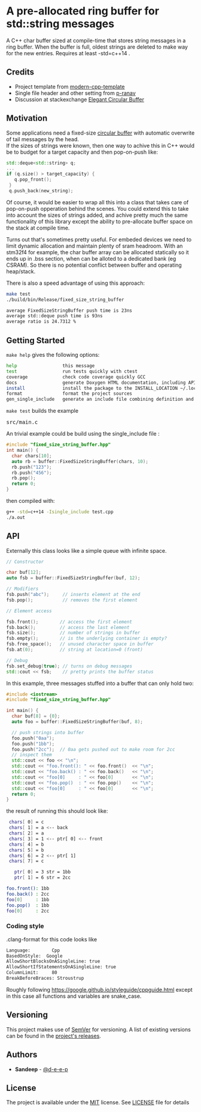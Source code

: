 
# A pre-allocated ring buffer for std::string messages

A C++ char buffer sized at compile-time that stores string messages in a ring buffer.
When the buffer is full, oldest strings are deleted to make way for the new entries.
Requires at least -std=c++14 .

## Credits

- Project template from [modern-cpp-template](https://github.com/filipdutescu/modern-cpp-template)
- Single file header and other setting from [p-ranav](https://github.com/p-ranav)
- Discussion at stackexchange [Elegant Circular Buffer](https://codereview.stackexchange.com/questions/164130/elegant-circular-buffer)

## Motivation

Some applications need a fixed-size [circular buffer](https://en.wikipedia.org/wiki/Circular_buffer)
with automatic overwrite of tail messages by the head.  
If the sizes of strings were known, then one way to achive this in C++ would be to 
budget for a target capacity and then pop-on-push like:
```cpp
std::deque<std::string> q;
...
if (q.size() > target_capacity) {
   q.pop_front();
 }
 q.push_back(new_string);
```

Of course, it would be easier to wrap all this into a class that takes care
of pop-on-push opperation behind the scenes. You could extend this to take
into account the sizes of strings added, and achive pretty much the same
functionality of this library except the ability to pre-allocate buffer space
on the stack at compile time.

Turns out that's sometimes pretty useful.  For embeded devices we need to limit 
dynamic allocation and maintain plenty of sram headroom.  With an stm32f4 for example, 
the char buffer array can be allocated statically so it ends up in .bss section, 
when can be alloted to a dedicated bank (eg CSRAM). So there is no potential conflict
between buffer and operating heap/stack.

There is also a speed advantage of using this approach:

```bash
make test
./build/bin/Release/fixed_size_string_buffer

average FixedSizeStringBuffer push time is 23ns
average std::deque push time is 93ns
average ratio is 24.7312 %
```

## Getting Started

`make help` gives the following options:

```bash
help                 this message
test                 run tests quickly with ctest
coverage             check code coverage quickly GCC
docs                 generate Doxygen HTML documentation, including API docs
install              install the package to the INSTALL_LOCATION ~/.local
format               format the project sources
gen_single_include   generate an include file combining definition and implementation
```

`make test` builds the example <pre>src/main.c</pre> 

An trivial example could be build using the single_include file :

```cpp
#include "fixed_size_string_buffer.hpp"
int main() {
  char chars[10];
  auto rb = buffer::FixedSizeStringBuffer(chars, 10);
  rb.push("123");
  rb.push("456");
  rb.pop();
  return 0;
}
```

then compiled with:

```bash
g++ -std=c++14 -Isingle_include test.cpp
./a.out
```

## API

Externally this class looks like a simple queue with infinite space.

```cpp
// Constructor

char buf[12];
auto fsb = buffer::FixedSizeStringBuffer(buf, 12);

// Modifiers
fsb.push("abc");     // inserts element at the end
fsb.pop();           // removes the first element

// Element access

fsb.front();        // access the first element
fsb.back();         // access the last element
fsb.size();         // number of strings in buffer
fsb.empty();        // is the underlying container is empty?
fsb.free_space();   // unused character space in buffer
fsb.at(0);          // string at location=0 (front)

// Debug
fsb.set_debug(true); // turns on debug messages
std::cout << fsb;    // pretty prints the buffer status
```

In this example, three messages stuffed into a buffer that can 
only hold two:

```cpp
#include <iostream>
#include "fixed_size_string_buffer.hpp"

int main() {
  char buf[8] = {0};
  auto foo = buffer::FixedSizeStringBuffer(buf, 8);

  // push strings into buffer
  foo.push("0aa");
  foo.push("1bb");
  foo.push("2cc");  // 0aa gets pushed out to make room for 2cc
  // inspect them
  std::cout << foo << "\n";
  std::cout << "foo.front(): " << foo.front()  << "\n";
  std::cout << "foo.back() : " << foo.back()   << "\n";
  std::cout << "foo[0]     : " << foo[0]       << "\n";
  std::cout << "foo.pop()  : " << foo.pop()    << "\n";
  std::cout << "foo[0]     : " << foo[0]       << "\n";
  return 0;
}
```

the result of running this should look like:

```bash
 chars[ 0] = c
 chars[ 1] = a <-- back
 chars[ 2] = a
 chars[ 3] = 1 <-- ptr[ 0] <-- front
 chars[ 4] = b
 chars[ 5] = b
 chars[ 6] = 2 <-- ptr[ 1]
 chars[ 7] = c

   ptr[ 0] = 3 str = 1bb
   ptr[ 1] = 6 str = 2cc

foo.front(): 1bb
foo.back() : 2cc
foo[0]     : 1bb
foo.pop()  : 1bb
foo[0]     : 2cc
```


### Coding style

.clang-format for this code looks like
```bash
Language:        Cpp
BasedOnStyle:  Google
AllowShortBlocksOnASingleLine: true
AllowShortIfStatementsOnASingleLine: true
ColumnLimit:     80
BreakBeforeBraces: Stroustrup
```
Roughly following https://google.github.io/styleguide/cppguide.html except 
in this case all functions and variables are snake_case.


## Versioning

This project makes use of [SemVer](http://semver.org/) for versioning. A list of
existing versions can be found in the
[project's releases](https://github.com/d-e-e-p/fixed-size-string-buffer/releases).

## Authors

* **Sandeep** - [@d-e-e-p](https://github.com/d-e-e-p)

## License

The project is available under the [MIT](https://opensource.org/licenses/MIT) license.
See [LICENSE](LICENSE) file for details

